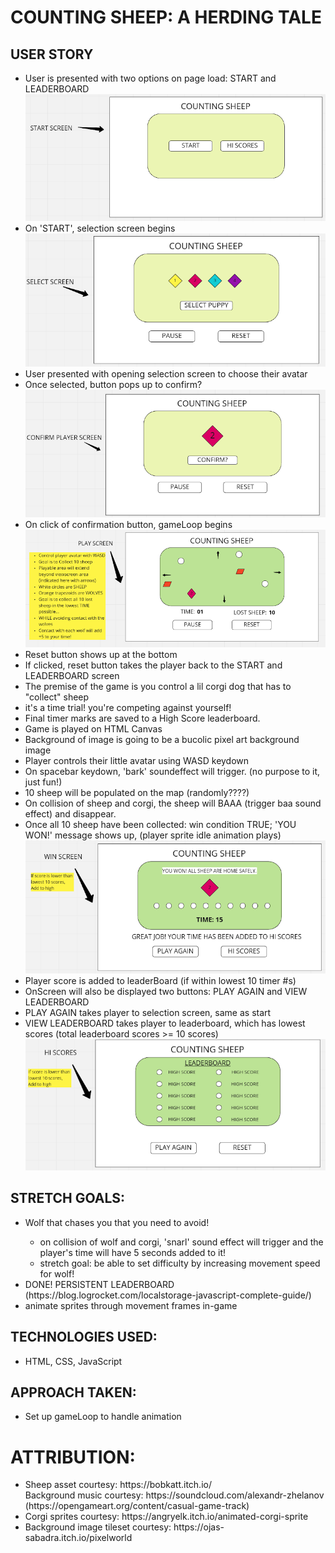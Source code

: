 <h1>COUNTING SHEEP: A HERDING TALE</h1>
<h2>USER STORY</h2>
<ul>
<li>User is presented with two options on page load: START and LEADERBOARD</li>
    <img src="./whiteboard/startscreen.png" />
<li>On 'START', selection screen begins</li>
    <img src="./whiteboard/selectscreen.png" />
<li>User presented with opening selection screen to choose their avatar</li>
<li>Once selected, button pops up to confirm?</li>
    <img src="./whiteboard/confirmplayerscreen.png" />
<li>On click of confirmation button, gameLoop begins</li>
    <img src="./whiteboard/playscreen.png" />
<li>Reset button shows up at the bottom</li>
<li>If clicked, reset button takes the player back to the START and LEADERBOARD screen</li>
<li>The premise of the game is you control a lil corgi dog that has to "collect" sheep</li>
<li>it's a time trial! you're competing against yourself! </li>
<li>Final timer marks are saved to a High Score leaderboard.</li>
<li>Game is played on HTML Canvas</li>
<li>Background of image is going to be a bucolic pixel art background image</li>
<li>Player controls their little avatar using WASD keydown</li>
<li>On spacebar keydown, 'bark' soundeffect will trigger. (no purpose to it, just fun!)</li>
<li>10 sheep will be populated on the map (randomly????)</li>
<li>On collision of sheep and corgi, the sheep will BAAA (trigger baa sound effect) and disappear.</li>
<li>Once all 10 sheep have been collected: win condition TRUE; 'YOU WON!' message shows up, (player sprite idle animation plays)</li>
<img src="./whiteboard/winscreen.png" />
<li>Player score is added to leaderBoard (if within lowest 10 timer #s)</li>
<li>OnScreen will also be displayed two buttons: PLAY AGAIN and VIEW LEADERBOARD</li>
<li>PLAY AGAIN takes player to selection screen, same as start</li>
<li>VIEW LEADERBOARD takes player to leaderboard, which has lowest scores (total leaderboard scores >= 10 scores)</li>
<img src="./whiteboard/leaderboard.png" />
</ul>

<h2>STRETCH GOALS:</h2>
<ul>
<li>Wolf that chases you that you need to avoid!</li>
<ul>
    <li>on collision of wolf and corgi, 'snarl' sound effect will trigger and the player's time will have 5 seconds added to it!</li>
    <li>stretch goal: be able to set difficulty by increasing movement speed for wolf!</li>
    </ul>
<li>DONE! PERSISTENT LEADERBOARD (https://blog.logrocket.com/localstorage-javascript-complete-guide/)</li>
<li>animate sprites through movement frames in-game</li>
</ul>

<h2>TECHNOLOGIES USED:</h2>
<ul>
<li>HTML, CSS, JavaScript</li>
</ul>

<h2>APPROACH TAKEN:</h2>
<ul>
<li>Set up gameLoop to handle animation</li>
</ul>

<h1>ATTRIBUTION:</h2>
<ul>
<li>Sheep asset courtesy: https://bobkatt.itch.io/</li>
Background music courtesy: https://soundcloud.com/alexandr-zhelanov (https://opengameart.org/content/casual-game-track)</li>
<li>Corgi sprites courtesy: https://angryelk.itch.io/animated-corgi-sprite</li>
<li>Background image tileset courtesy: https://ojas-sabadra.itch.io/pixelworld </li>
</ul>

